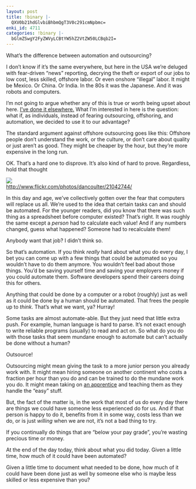 ```yaml
---
layout: post
title: !binary |-
  QXV0b21hdGlvbiBhbmQgT3V0c291cmNpbmc=
enki_id: 4711
categories: !binary |-
  bGlmZSwgY2FyZWVyLCBtYW5hZ2VtZW50LCBqb2I=
---
```


What’s the difference between automation and outsourcing?

I don’t know if it’s the same everywhere, but here in the USA we’re
deluged with fear-driven “news” reporting, decrying the theft or export
of our jobs to low cost, less skilled, offshore labor. Or even onshore
“illegal” labor. It might be Mexico. Or China. Or India. In the 80s it
was the Japanese. And it was robots and computers.

I’m not going to argue whether any of this is true or worth being upset
about here. [I’ve done it
elsewhere.](http://pragprog.com/titles/cfcar2/the-passionate-programmer)
What I’m interested in here is the question: what if, as individuals,
instead of fearing outsourcing, offshoring, and automation, we decided
to use it to our advantage?

The standard argument against offshore outsourcing goes like this:
Offshore people don’t understand the work, or the culture, or don’t care
about quality or just aren’t as good. They might be cheaper by the hour,
but they’re more expensive in the long run.

OK. That’s a hard one to disprove. It’s also kind of hard to prove.
Regardless, hold that thought

![](http://farm1.static.flickr.com/16/21042744_0640512665.jpg)  
http://www.flickr.com/photos/dancoulter/21042744/

In this day and age, we’ve collectively gotten over the fear that
computers will replace us all. We’re used to the idea that certain tasks
can and should be automated. For the younger readers, did you know that
there was such thing as a spreadsheet before computer existed? That’s
right. It was roughly the same except a *person* had to calculate each
value! And if any numbers changed, guess what happened? Someone had to
recalculate them!

Anybody want that job? I didn’t think so.

So that’s automation. If you think *really* hard about what you do every
day, I bet you can come up with a few things that could be automated so
you wouldn’t have to do them anymore. You wouldn’t feel bad about those
things. You’d be saving yourself time and saving your employers money if
you could automate them. Software developers spend their careers doing
this for others.

Anything that could be done by a computer or a robot (roughly) just as
well as it could be done by a human should be automated. That frees the
people up to *think*. That’s what we want, ya? Hurray!

Some tasks are almost automate-able. But they just need that little
extra push. For example, human language is hard to parse. It’s not exact
enough to write reliable programs (usually) to read and act on. So what
do you do with those tasks that seem mundane enough to automate but
can’t actually be done without a human?

Outsource!

Outsourcing might mean giving the task to a more junior person you
already work with. It might mean hiring someone on another continent who
costs a fraction per hour than you do and can be trained to do the
mundane work you do. It might mean taking on [an
apprentice](http://oreilly.com/catalog/9780596518387) and teaching them
as they handle the “easy” stuff.

But, the fact of the matter is, in the work that most of us do every day
there are things we could have someone less experienced do for us. And
if that person is happy to do it, benefits from it in some way, costs
less than we do, or is just *willing* when we are not, it’s not a bad
thing to try.

If you continually do things that are “below your pay grade”, you’re
wasting precious time or money.

At the end of the day today, think about what you did today. Given a
little time, how much of it could have been automated?

Given a little time to document what needed to be done, how much of it
could have been done just as well by someone else who is maybe less
skilled or less expensive than you?
